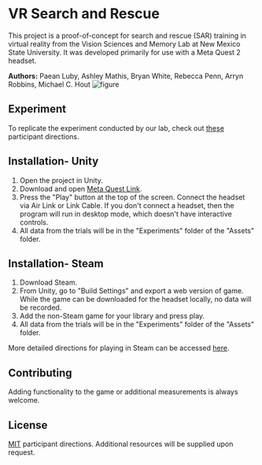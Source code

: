 # VR Search and Rescue

This project is a proof-of-concept for search and rescue (SAR) training in virtual reality from the Vision Sciences and Memory Lab at New Mexico State University. It was developed primarily for use with a Meta Quest 2 headset.

**Authors:** Paean Luby, Ashley Mathis, Bryan White, Rebecca Penn, Arryn Robbins, Michael C. Hout
![figure](https://github.com/user-attachments/assets/924b8b66-b410-4986-80e9-747dd03c9965)

## Experiment

To replicate the experiment conducted by our lab, check out [these](https://docs.google.com/document/d/1Hck5YElchSHHaskutDsmCjW0eLxDlkaxncg6RpyC6LA/edit?usp=sharing) participant directions.

## Installation- Unity

1. Open the project in Unity.
2. Download and open [Meta Quest Link](https://www.meta.com/help/quest/articles/headsets-and-accessories/oculus-rift-s/install-app-for-link/).
3. Press the "Play" button at the top of the screen. Connect the headset via Air Link or Link Cable. If you don't connect a headset, then the program will run in desktop mode, which doesn't have interactive controls.
4. All data from the trials will be in the "Experiments" folder of the "Assets" folder.

## Installation- Steam

1. Download Steam.
2. From Unity, go to "Build Settings" and export a web version of game. While the game can be downloaded for the headset locally, no data will be recorded.
3. Add the non-Steam game for your library and press play. 
4. All data from the trials will be in the "Experiments" folder of the "Assets" folder.

More detailed directions for playing in Steam can be accessed [here](https://docs.google.com/document/d/1zakldh99gSuYRKAK3fwoAfnc6K3CaH-al-TsETnB3ho/edit?usp=sharing).

## Contributing

Adding functionality to the game or additional measurements is always welcome.

## License

[MIT](https://choosealicense.com/licenses/mit/) participant directions. Additional resources will be supplied upon request.
